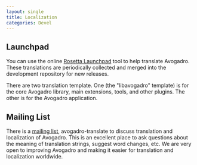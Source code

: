 ```yaml
---
layout: single
title: Localization
categories: Devel
---
```




Launchpad
---------

You can use the online [Rosetta Launchpad](https://translations.launchpad.net/avogadro) tool to help translate Avogadro. These translations are periodically collected and merged into the development repository for new releases.

There are two translation template. One (the "libavogadro" template) is for the core Avogadro library, main extensions, tools, and other plugins. The other is for the Avogadro application.

Mailing List
------------

There is a [mailing list](Contact "wikilink"), avogadro-translate to discuss translation and localization of Avogadro. This is an excellent place to ask questions about the meaning of translation strings, suggest word changes, etc. We are very open to improving Avogadro and making it easier for translation and localization worldwide.



